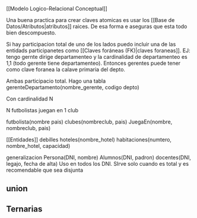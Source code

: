 [[Modelo Logico-Relacional Conceptual]]


Una buena practica para crear claves atomicas es usar los [[Base de Datos/Atributos|atributos]] raices. De esa forma e aseguras que esta todo bien descompuesto.

Si hay participacion total de uno de los lados puedo incluir una de las entidads participanetes como [[Claves foráneas (FK)|claves foraneas]].
EJ: tengo gernte dirige departamenteo y la cardinalidad de departamenteo es 1,1 (todo gerente tiene departamenteo). Entonces gerentes puede tener como clave foranea la calave primaria del depto.

Ambas participacio total. Hago una tabla gerenteDepartamento(nombre_gerente, codigo depto)

Con cardinalidad N 

N futbolistas juegan en 1 club 

futbolista(nombre pais)
clubes(nombreclub, pais)
JuegaEn(nombre, nombreclub, pais)

[[Entidades]] debilles
hoteles(nombre_hotel)
habitaciones(numtero, nombre_hotel, capacidad)


generalizacion 
Persona(DNI, nombre)
Alumnos(DNI, padron)
docentes(DNI, legajo, fecha de alta)
Uso en todos los DNI. 
SIrve solo cuando es total y es recomendable que sea disjunta

## union

## Ternarias
